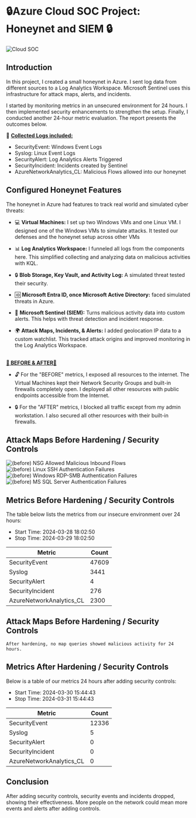 
# 🔒Azure Cloud SOC Project: Honeynet and SIEM 🔒
![Cloud SOC](https://github.com/cmsuhre/Azure-SOC/assets/25305998/3531ba98-4260-4367-ba5a-13047b40a479)



## Introduction

In this project, I created a small honeynet in Azure. I sent log data from different sources to a Log Analytics Workspace. Microsoft Sentinel uses this infrastructure for attack maps, alerts, and incidents. 

I started by monitoring metrics in an unsecured environment for 24 hours. I then implemented security enhancements to strengthen the setup. Finally, I conducted another 24-hour metric evaluation. The report presents the outcomes below.

📄 <strong><u>Collected Logs included: </u></strong>
- SecurityEvent: Windows Event Logs<br>
- Syslog: Linux Event Logs<br>
- SecurityAlert: Log Analytics Alerts Triggered<br>
- SecurityIncident: Incidents created by Sentinel<br>
- AzureNetworkAnalytics_CL: Malicious Flows allowed into our honeynet<br>

## Configured Honeynet Features

The honeynet in Azure had features to track real world and simulated cyber threats: 

- 💻 <b>Virtual Machines:</b> I set up two Windows VMs and one Linux VM. I designed one of the Windows VMs to simulate attacks. It tested our defenses and the honeynet setup across other VMs

- 📊 <b>Log Analytics Workspace:</b> I funneled all logs from the components here. This simplified collecting and analyzing data on malicious activities with KQL.

- 🔒 <b>Blob Storage, Key Vault, and Activity Log:</b> A simulated threat tested their security.

- 🆔 <b>Microsoft Entra ID, once Microsoft Active Directory:</b> faced simulated threats in Azure.

- 🚨 <b>Microsoft Sentinel (SIEM):</b> Turns malicious activity data into custom alerts. This helps with threat detection and incident response.

- 🌍 <b>Attack Maps, Incidents, & Alerts:</b> I added geolocation IP data to a custom watchlist. This tracked attack origins and improved monitoring in the Log Analytics Workspace.

<br><strong><u> 🔄 BEFORE & AFTER🔄 </u></strong><br>

- 🔓 For the "BEFORE" metrics, I exposed all resources to the internet. The Virtual Machines kept their Network Security Groups and built-in firewalls completely open. I deployed all other resources with public endpoints accessible from the Internet.

- 🔒 For the "AFTER" metrics, I blocked all traffic except from my admin workstation. I also secured all other resources with their built-in firewalls.

## Attack Maps Before Hardening / Security Controls
![(before) NSG Allowed Malicious Inbound Flows](https://github.com/cmsuhre/Azure-SOC/assets/25305998/077b0ce6-7b08-4cd7-8541-2adb639b9e1e)<br>
![(before) Linux SSH Authentication Failures](https://github.com/cmsuhre/Azure-SOC/assets/25305998/68c034b5-be70-4947-b258-a57bd9fd34bd)<br>
![(before) Windows RDP-SMB Authentication Failures](https://github.com/cmsuhre/Azure-SOC/assets/25305998/a31b6713-1c31-4ce7-9725-5c9b74eb4198)<br>
![(before) MS SQL Server Authentication Failures](https://github.com/cmsuhre/Azure-SOC/assets/25305998/38136886-a20b-4ef8-a90d-b0201fc9cc0c)<br>

## Metrics Before Hardening / Security Controls

The table below lists the metrics from our insecure environment over 24 hours:<br>
- Start Time: 2024-03-28 18:02:50
- Stop Time: 2024-03-29 18:02:50

| Metric                   | Count
| ------------------------ | -----
| SecurityEvent            | 47609
| Syslog                   | 3441
| SecurityAlert            | 4
| SecurityIncident         | 276
| AzureNetworkAnalytics_CL | 2300

## Attack Maps Before Hardening / Security Controls

```After hardening, no map queries showed malicious activity for 24 hours.```

## Metrics After Hardening / Security Controls

Below is a table of our metrics 24 hours after adding security controls:
- Start Time: 2024-03-30 15:44:43
- Stop Time: 2024-03-31 15:44:43

| Metric                   | Count
| ------------------------ | -----
| SecurityEvent            | 12336
| Syslog                   | 5
| SecurityAlert            | 0
| SecurityIncident         | 0
| AzureNetworkAnalytics_CL | 0

## Conclusion

After adding security controls, security events and incidents dropped, showing their effectiveness. More people on the network could mean more events and alerts after adding controls.
